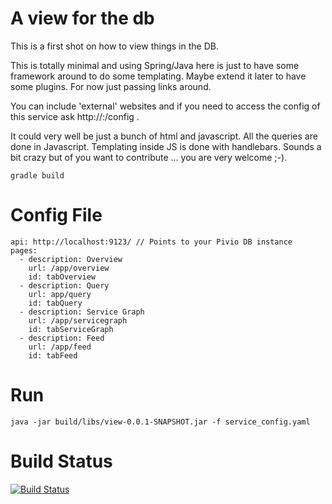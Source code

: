 # A view for the db

This is a first shot on how to view things in the DB.

This is totally minimal and using Spring/Java here is just to have some framework around to do some templating.
Maybe extend it later to have some plugins. For now just passing links around.

You can include 'external' websites and if you need to access the config of this service ask http://<pivio-view>:<port>/config .

It could very well be just a bunch of html and javascript. All the queries are done in Javascript. Templating inside JS is done with handlebars. Sounds a bit crazy but of you want to contribute ... you are very welcome ;-).

```
gradle build
```

# Config File


```
api: http://localhost:9123/ // Points to your Pivio DB instance
pages:
  - description: Overview
    url: /app/overview
    id: tabOverview
  - description: Query
    url: app/query
    id: tabQuery
  - description: Service Graph
    url: /app/servicegraph
    id: tabServiceGraph
  - description: Feed
    url: /app/feed
    id: tabFeed
```

# Run

```
java -jar build/libs/view-0.0.1-SNAPSHOT.jar -f service_config.yaml
```

# Build Status

[![Build Status](https://travis-ci.org/pivio/pivio-web.svg?branch=master)](https://travis-ci.org/pivio/pivio-web)


